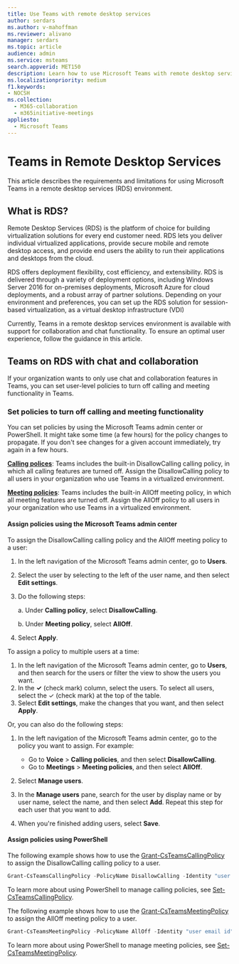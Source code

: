 ```yaml
---
title: Use Teams with remote desktop services
author: serdars
ms.author: v-mahoffman
ms.reviewer: alivano
manager: serdars
ms.topic: article
audience: admin
ms.service: msteams
search.appverid: MET150
description: Learn how to use Microsoft Teams with remote desktop services.
ms.localizationpriority: medium
f1.keywords:
- NOCSH
ms.collection: 
  - M365-collaboration
  - m365initiative-meetings
appliesto: 
  - Microsoft Teams
---
```


# Teams in Remote Desktop Services

This article describes the requirements and limitations for using Microsoft Teams in a remote desktop services (RDS) environment.

## What is RDS?

Remote Desktop Services (RDS) is the platform of choice for building virtualization solutions for every end customer need. RDS lets you deliver individual virtualized applications, provide secure mobile and remote desktop access, and provide end users the ability to run their applications and desktops from the cloud.

RDS offers deployment flexibility, cost efficiency, and extensibility. RDS is delivered through a variety of deployment options, including Windows Server 2016 for on-premises deployments, Microsoft Azure for cloud deployments, and a robust array of partner solutions.
Depending on your environment and preferences, you can set up the RDS solution for session-based virtualization, as a virtual desktop infrastructure (VDI)

Currently, Teams in a remote desktop services environment is available with support for collaboration and chat functionality. To ensure an optimal user experience, follow the guidance in this article.

## Teams on RDS with chat and collaboration

If your organization wants to only use chat and collaboration features in Teams, you can set user-level policies to turn off calling and meeting functionality in Teams.

### Set policies to turn off calling and meeting functionality

You can set policies by using the Microsoft Teams admin center or PowerShell. It might take some time (a few hours) for the policy changes to propagate. If you don't see changes for a given account immediately, try again in a few hours.

[**Calling polices**](teams-calling-policy.md): Teams includes the built-in DisallowCalling calling policy, in which all calling features are turned off. Assign the DisallowCalling policy to all users in your organization who use Teams in a virtualized environment.

[**Meeting policies**](meeting-policies-overview.md): Teams includes the built-in AllOff meeting policy, in which all meeting features are turned off. Assign the AllOff policy to all users in your organization who use Teams in a virtualized environment.

#### Assign policies using the Microsoft Teams admin center

To assign the DisallowCalling calling policy and the AllOff meeting policy to a user:

1. In the left navigation of the Microsoft Teams admin center, go to **Users**.
2. Select the user by selecting to the left of the user name, and then select **Edit settings**.
3. Do the following steps:

    a.  Under **Calling policy**, select **DisallowCalling**.

    b.  Under **Meeting policy**, select **AllOff**.

4. Select **Apply**.

To assign a policy to multiple users at a time:

1. In the left navigation of the Microsoft Teams admin center, go to **Users**, and then search for the users or filter the view to show the users you want.
2. In the **&#x2713;** (check mark) column, select the users. To select all users, select the &#x2713; (check mark) at the top of the table.
3. Select **Edit settings**, make the changes that you want, and then select **Apply**.

Or, you can also do the following steps:

1. In the left navigation of the Microsoft Teams admin center, go to the policy you want to assign. For example:

    - Go to **Voice** > **Calling policies**, and then select **DisallowCalling**.
    - Go to **Meetings** > **Meeting policies**, and then select **AllOff**.

2. Select **Manage users**.
3. In the **Manage users** pane, search for the user by display name or by user name, select the name, and then select **Add**. Repeat this step for each user that you want to add.
4. When you're finished adding users, select **Save**.

#### Assign policies using PowerShell

The following example shows how to use the [Grant-CsTeamsCallingPolicy](/powershell/module/skype/grant-csteamscallingpolicy) to assign the DisallowCalling calling policy to a user.

```PowerShell
Grant-CsTeamsCallingPolicy -PolicyName DisallowCalling -Identity "user email id"
```

To learn more about using PowerShell to manage calling policies, see [Set-CsTeamsCallingPolicy](/powershell/module/skype/set-csteamscallingpolicy).

The following example shows how to use the [Grant-CsTeamsMeetingPolicy](/powershell/module/skype/grant-csteamsmeetingpolicy) to assign the AllOff meeting policy to a user.

```PowerShell
Grant-CsTeamsMeetingPolicy -PolicyName AllOff -Identity "user email id"
```

To learn more about using PowerShell to manage meeting policies, see [Set-CsTeamsMeetingPolicy](/powershell/module/skype/set-csteamsmeetingpolicy).